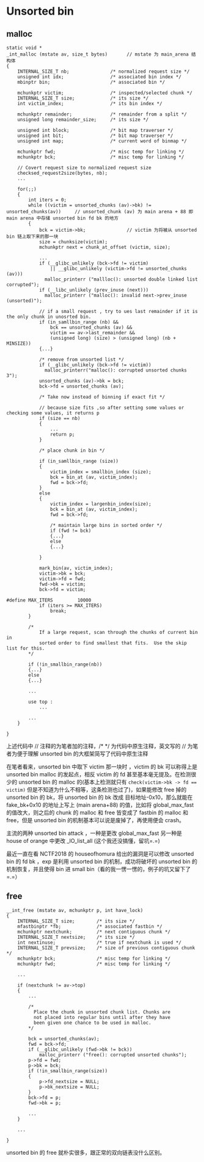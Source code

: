 # Unsorted bin

## malloc 
```
static void *
_int_malloc (mstate av, size_t bytes)       // mstate 为 main_arena 结构体 
{
	INTERNAL_SIZE_T nb;               /* normalized request size */
	unsigned int idx;                 /* associated bin index */
	mbinptr bin;                      /* associated bin */
	
	mchunkptr victim;                 /* inspected/selected chunk */
	INTERNAL_SIZE_T size;             /* its size */
	int victim_index;                 /* its bin index */
	
	mchunkptr remainder;              /* remainder from a split */
	unsigned long remainder_size;     /* its size */
	
	unsigned int block;               /* bit map traverser */
	unsigned int bit;                 /* bit map traverser */
	unsigned int map;                 /* current word of binmap */
	
	mchunkptr fwd;                    /* misc temp for linking */
	mchunkptr bck;                    /* misc temp for linking */
	
	// Covert request size to normalized request size
	checksed_request2size(bytes, nb);
	...
	
	for(;;)
	{
		int iters = 0;
		while ((victim = unsorted_chunks (av)->bk) != unsorted_chunks(av))     // unsorted_chunk (av) 为 main arena + 88 即 main arena 中存储 unsorted bin fd bk 的地方
		{
			bck = victim->bk;               // victim 为将被从 unsorted bin 链上取下来的那一块
			size = chunksize(victim);
			mchunkptr next = chunk_at_offset (victim, size);
			
			...
			if (__glibc_unlikely (bck->fd != victim)
				|| __glibc_unlikely (victim->fd != unsorted_chunks (av)))
			  malloc_printerr ("mallloc(): unsorted double linked list corrupted");
			if (__libc_unlikely (prev_inuse (next)))
			  malloc_printerr ("malloc(): invalid next->prev_inuse (unsorted)");
			
			// if a small request , try to ues last remainder if it is the only chunk in unosrted bin.
			if (in_samllbin_range (nb) && 
				bck == unsorted_chunks (av) &&
				victim == av->last_remainder &&
				(unsigned long) (size) > (unsigned long) (nb + MINSIZE))
			{...}
			
			/* remove from unsorted list */
			if (__glibc_unlikely (bck->fd != victim))
			  malloc_printerr("malloc(): corrupted unsorted chunks 3");
			unsorted_chunks (av)->bk = bck; 
			bck->fd = unsorted_chunks (av);
			
			/* Take now instead of binning if exact fit */
			
			// because size fits ,so after setting some values or checking some values, it returns p
			if (size == nb)
			{
				...
				return p;
			}
			
			/* place chunk in bin */
			
			if (in_samllbin_range (size))
			{
				victim_index = smallbin_index (size);
				bck = bin_at (av, victim_index);
				fwd = bck->fd;
			}
			else 
			{
				victim_index = largenbin_index(size);
				bck = bin_at (av, victim_index);
				fwd = bck->fd;
				
				/* maintain large bins in sorted order */
				if (fwd != bck)
				{...}
				else 
				{...}
				
			}
			
			mark_bin(av, victim_index);
			victim->bk = bck;
			victim->fd = fwd;
			fwd->bk = victim;
			bck->fd = victim;
			
#define MAX_ITERS         10000
			if (iters >= MAX_ITERS)
				break;
		}
		
		/*
			If a large request, scan through the chunks of current bin in
			sorted order to find smallest that fits.  Use the skip list for this.
		*/
		
		if (!in_smallbin_range(nb))
		{...}
		else 
		{...}
		
		...
		
		use top :
			...
		
		...
	}
	
}
```

上述代码中 // 注释的为笔者加的注释，/* */ 为代码中原生注释，英文写的 // 为笔者为便于理解 unsorted bin 的大框架简写了代码中原生注释 <br/>

在笔者看来，unsorted bin 中取下 victim 那一块时 ，victim 的 bk 可以称得上是 unsorted bin malloc 的发起点，相反 victim 的 fd 甚至基本毫无提及。在检测很少的 unsorted bin 的 malloc 的(基本上检测就只有 `check(victim->bk -> fd == victim)` 但是不知道为什么不相等，这条检测也过了)，如果能修改 free 掉的 unsorted bin 的 bk，将 unsorted bin 的 bk 改成 目标地址-0x10，那么就能在 fake_bk+0x10 的地址上写上 (main arena+88) 的值，比如将 global_max_fast 的值改大，则之后的 chunk 的 malloc 和 free 皆变成了 fastbin 的 malloc 和 free，但是 unsorted bin 的机制基本可以说是废掉了，再使用便会 crash。<br/>

主流的两种 unsorted bin attack ，一种是更改 global_max_fast 另一种是 house of orange 中更改 _IO_list_all (这个我还没搞懂，留坑=.=) <br/>

最近一直在看 NCTF2018 的 houseofhomura 给出的漏洞是可以修改 unsorted bin 的 fd bk ，exp 是利用 unsorted bin 的机制，成功将破坏的 unsorted bin 的机制恢复，并且使得 bin 进 small bin（看的我一愣一愣的，例子的坑又留下了 =.=）<br/>

## free
```
__int_free (mstate av, mchunkptr p, int have_lock)
{
	INTERNAL_SIZE_T size;        /* its size */
	mfastbinptr *fb;             /* associated fastbin */
	mchunkptr nextchunk;         /* next contiguous chunk */
	INTERNAL_SIZE_T nextsize;    /* its size */
	int nextinuse;               /* true if nextchunk is used */
	INTERNAL_SIZE_T prevsize;    /* size of previous contiguous chunk */
	mchunkptr bck;               /* misc temp for linking */
	mchunkptr fwd;               /* misc temp for linking */
	
	...
	
	if (nextchunk != av->top)
	{
		...
		
		/*
		  Place the chunk in unsorted chunk list. Chunks are
		  not placed into regular bins until after they have
		  been given one chance to be used in malloc.
		*/
		
		bck = unsorted_chunks(av);
		fwd = bck->fd;
		if (__glibc_unlikely (fwd->bk != bck))
			malloc_printerr ("free(): corrupted unsorted chunks");
		p->fd = fwd;
		p->bk = bck;
		if (!in_smallbin_range(size))
		{
			p->fd_nextsize = NULL;
			p->bk_nextsize = NULL;
		}
		bck->fd = p;
		fwd->bk = p;
		
		...
	}
	
	...
	
}
```

unsorted bin 的 free 就朴实很多，跟正常的双向链表没什么区别。
